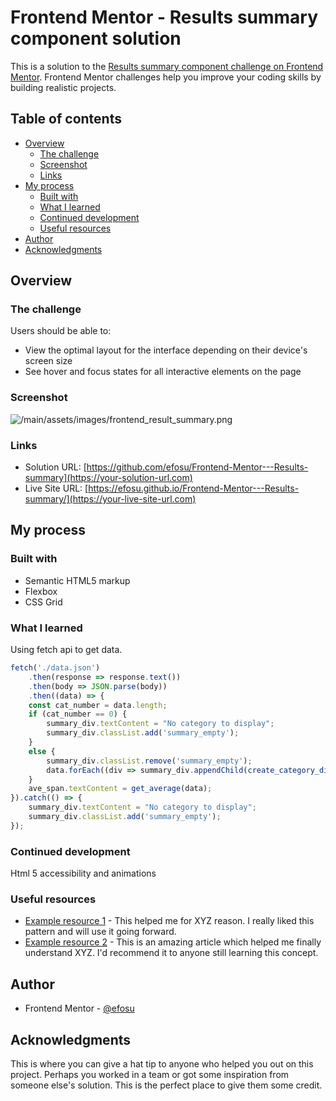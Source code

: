 # Frontend Mentor - Results summary component solution

This is a solution to the [Results summary component challenge on Frontend Mentor](https://www.frontendmentor.io/challenges/results-summary-component-CE_K6s0maV). Frontend Mentor challenges help you improve your coding skills by building realistic projects. 

## Table of contents

- [Overview](#overview)
  - [The challenge](#the-challenge)
  - [Screenshot](#screenshot)
  - [Links](#links)
- [My process](#my-process)
  - [Built with](#built-with)
  - [What I learned](#what-i-learned)
  - [Continued development](#continued-development)
  - [Useful resources](#useful-resources)
- [Author](#author)
- [Acknowledgments](#acknowledgments)



## Overview

### The challenge

Users should be able to:

- View the optimal layout for the interface depending on their device's screen size
- See hover and focus states for all interactive elements on the page

### Screenshot

![/main/assets/images/frontend_result_summary.png](./screenshot.jpg)






### Links

- Solution URL: [https://github.com/efosu/Frontend-Mentor---Results-summary](https://your-solution-url.com)
- Live Site URL: [https://efosu.github.io/Frontend-Mentor---Results-summary/](https://your-live-site-url.com)

## My process


### Built with

- Semantic HTML5 markup
- Flexbox
- CSS Grid



### What I learned

Using fetch api to get data.



```js
fetch('./data.json')
    .then(response => response.text())
    .then(body => JSON.parse(body))
    .then((data) => {
    const cat_number = data.length;
    if (cat_number == 0) {
        summary_div.textContent = "No category to display";
        summary_div.classList.add('summary_empty');
    }
    else {
        summary_div.classList.remove('summary_empty');
        data.forEach((div => summary_div.appendChild(create_category_div(div))));
    }
    ave_span.textContent = get_average(data);
}).catch(() => {
    summary_div.textContent = "No category to display";
    summary_div.classList.add('summary_empty');
});
```


### Continued development

Html 5 accessibility and animations

### Useful resources

- [Example resource 1](https://www.example.com) - This helped me for XYZ reason. I really liked this pattern and will use it going forward.
- [Example resource 2](https://www.example.com) - This is an amazing article which helped me finally understand XYZ. I'd recommend it to anyone still learning this concept.



## Author

- Frontend Mentor - [@efosu](https://www.frontendmentor.io/profile/efosu)


## Acknowledgments

This is where you can give a hat tip to anyone who helped you out on this project. Perhaps you worked in a team or got some inspiration from someone else's solution. This is the perfect place to give them some credit.


